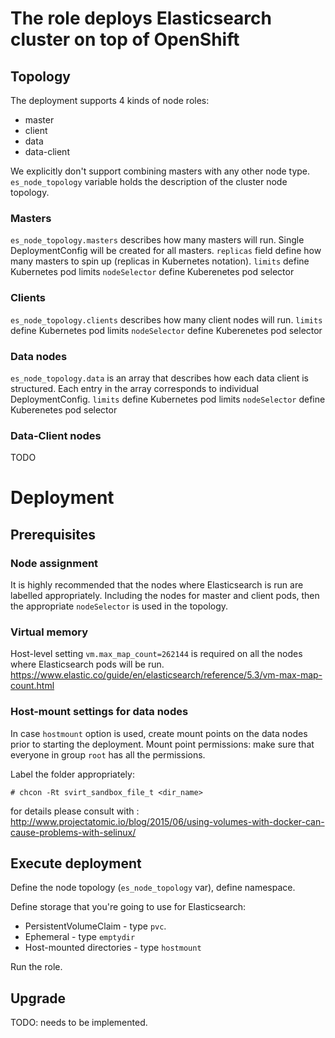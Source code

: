 # The role deploys Elasticsearch cluster on top of OpenShift

## Topology

The deployment supports 4 kinds of node roles:
* master
* client
* data
* data-client

We explicitly don't support combining masters with any other node type.
`es_node_topology` variable holds the description of the cluster node
topology.

### Masters

`es_node_topology.masters` describes how many masters will run. Single
DeploymentConfig will be created for all masters.
`replicas` field define how many masters to spin up (replicas in Kubernetes
notation).
`limits` define Kubernetes pod limits
`nodeSelector` define Kuberenetes pod selector

### Clients

`es_node_topology.clients` describes how many client nodes will run.
`limits` define Kubernetes pod limits
`nodeSelector` define Kuberenetes pod selector

### Data nodes

`es_node_topology.data` is an array that describes how each data client is structured. Each entry in the array corresponds to individual DeploymentConfig.
`limits` define Kubernetes pod limits
`nodeSelector` define Kuberenetes pod selector

### Data-Client nodes

TODO

# Deployment

## Prerequisites

### Node assignment

It is highly recommended that the nodes where Elasticsearch is run are labelled
appropriately. Including the nodes for master and client pods, then the
appropriate `nodeSelector` is used in the topology.

### Virtual memory

Host-level setting `vm.max_map_count=262144` is required on all the nodes where
Elasticsearch pods will be run.
https://www.elastic.co/guide/en/elasticsearch/reference/5.3/vm-max-map-count.html

### Host-mount settings for data nodes

In case `hostmount` option is used, create mount points on the data nodes
prior to starting the deployment.
Mount point permissions: make sure that everyone in group `root` has all the
permissions.

Label the folder appropriately:

`# chcon -Rt svirt_sandbox_file_t <dir_name>`

for details please consult with : http://www.projectatomic.io/blog/2015/06/using-volumes-with-docker-can-cause-problems-with-selinux/

## Execute deployment

Define the node topology (`es_node_topology` var), define namespace.

Define storage that you're going to use for Elasticsearch:
* PersistentVolumeClaim - type `pvc`.
* Ephemeral - type `emptydir`
* Host-mounted directories - type `hostmount`

Run the role.

## Upgrade

TODO: needs to be implemented.
